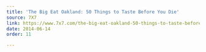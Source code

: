 ```yaml
---
title: 'The Big Eat Oakland: 50 Things to Taste Before You Die'
source: 7X7
link: https://www.7x7.com/the-big-eat-oakland-50-things-to-taste-before-you-die-1786968922.html
date: 2014-06-14
order: 11

---
```

